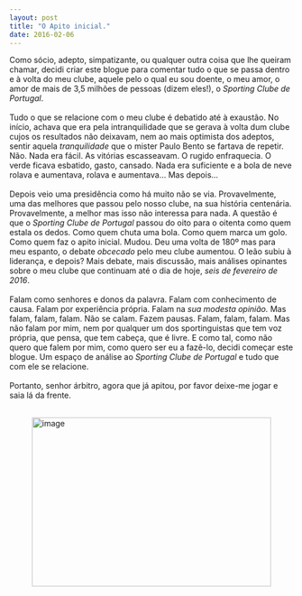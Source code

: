 ```yaml
---
layout: post
title: "O Apito inicial."
date: 2016-02-06
---
```

Como sócio, adepto, simpatizante, ou qualquer outra coisa que lhe queiram chamar, decidi criar este blogue para comentar tudo o que se passa dentro e à volta do meu clube, aquele pelo o qual eu sou doente, o meu amor, o amor de mais de 3,5 milhões de pessoas (dizem eles!), o <i>Sporting Clube de Portugal</i>. <br><br>Tudo o que se relacione com o meu clube é debatido até à exaustão. No início, achava que era pela intranquilidade que se gerava à volta dum clube cujos os resultados não deixavam, nem ao mais optimista dos adeptos, sentir aquela <i>tranquilidade</i> que o mister Paulo Bento se fartava de repetir. Não. Nada era fácil. As vitórias escasseavam. O rugido enfraquecia. O verde ficava esbatido, gasto, cansado. Nada era suficiente e a bola de neve rolava e aumentava, rolava e aumentava... Mas depois...<br><br>Depois veio uma presidência como há muito não se via. Provavelmente, uma das melhores que passou pelo nosso clube, na sua história centenária. Provavelmente, a melhor mas isso não interessa para nada. A questão é que o <i>Sporting Clube de Portugal</i> passou do oito para o oitenta como quem estala os dedos. Como quem chuta uma bola. Como quem marca um golo. Como quem faz o apito inicial. Mudou. Deu uma volta de 180º mas para meu espanto, o debate <i>obcecado</i> pelo meu clube aumentou. O leão subiu à liderança, e depois? Mais debate, mais discussão, mais análises opinantes sobre o meu clube que continuam até o dia de hoje, <i>seis de fevereiro de 2016</i>. <br><br>Falam como senhores e donos da palavra. Falam com conhecimento de causa. Falam por experiência própria. Falam na <i>sua modesta opinião.</i> Mas<br>falam, falam, falam. Não se calam. Fazem pausas. Falam, falam, falam. Mas não falam por mim, nem por qualquer um dos sportinguistas que tem voz própria, que pensa, que tem cabeça, que é livre. E como tal, como não quero que falem por mim, como quero ser eu a fazê-lo, decidi começar este blogue. Um espaço de análise ao <i>Sporting Clube de Portugal </i>e tudo que com ele se relacione. <br><br>Portanto, senhor árbitro, agora que já apitou, por favor deixe-me jogar e saia lá da frente. <br><br><figure><img src="https://67.media.tumblr.com/a721112ae697b95500f742e4e2e4a9cd/tumblr_inline_o24jj6ffyH1r3kga8_500.gif" alt="image" width=100% height="300"></figure>
